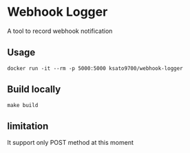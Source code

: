 # Webhook Logger
A tool to record webhook notification

## Usage
```
docker run -it --rm -p 5000:5000 ksato9700/webhook-logger
```
## Build locally
```
make build
```


## limitation
It support only POST method at this moment
